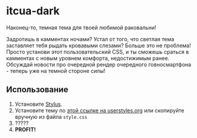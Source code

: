 # itcua-dark
Наконец-то, темная тема для твоей любимой раковальни! 

Задротишь в камментах ночами? Устал от того, что светлая тема заставляет тебя рыдать кровавыми слезами? Больше это не проблема! Просто установи этот пользовательский CSS, и ты сможешь сраться в камментах с новым уровнем комфорта, недостижимым ранее. Обсуждай новости про очередной рендер очередного говносмартфона - теперь уже на темной стороне силы!

## Использование

1. Установите [Stylus](https://add0n.com/stylus.html).
2. Установите тему по [этой ссылке на userstyles.org](https://userstyles.org/styles/146802/itc-ua-dark-stop-eyes-bleeding) или скопируйте вручную из файла `style.css`
3. ?????
4. **PROFIT!**

